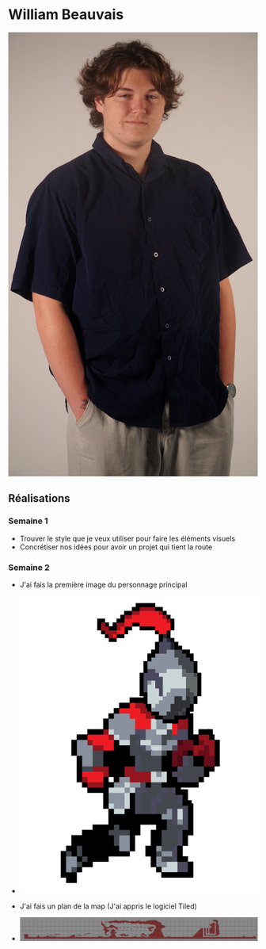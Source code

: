# William Beauvais

![William Beauvais](/img/DSC09986.JPG)

 ## Réalisations

 <!-- Une image par semaine de la réalisation dont tu es le plus fier avec une légende -->
### Semaine 1
- Trouver le style que je veux utiliser pour faire les éléments visuels
- Concrétiser nos idées pour avoir un projet qui tient la route
### Semaine 2
- J'ai fais la première image du personnage principal
* ![S2 Design du chevalier](chevalier.png)
- J'ai fais un plan de la map (J'ai appris le logiciel Tiled)
* ![S2 Plan de la map](plan_map.png)

